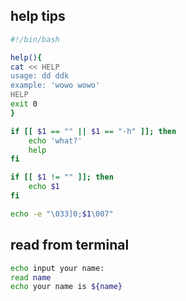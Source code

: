## help tips
```sh
#!/bin/bash

help(){
cat << HELP
usage: dd ddk 
example: 'wowo wowo'
HELP
exit 0
}

if [[ $1 == "" || $1 == "-h" ]]; then
	echo 'what?'
	help
fi

if [[ $1 != "" ]]; then
	echo $1
fi

echo -e "\033]0;$1\007"
```

## read from terminal
```sh
echo input your name:
read name
echo your name is ${name}
```
